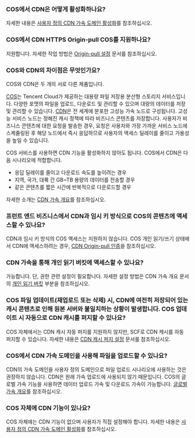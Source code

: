 ### COS에서 CDN은 어떻게 활성화하나요?

자세한 내용은 [사용자 정의 CDN 가속 도메인 활성화](https://intl.cloud.tencent.com/document/product/436/31506)를 참조하십시오.

### COS에서 CDN HTTPS Origin-pull COS를 지원하나요?

지원합니다. 자세한 작업 방법은 [Origin-pull 설정](https://intl.cloud.tencent.com/document/product/436/31508) 문서를 참조하십시오.

### COS와 CDN의 차이점은 무엇인가요?

COS와 CDN은 두 개의 서로 다른 제품입니다.

 [COS](https://intl.cloud.tencent.com/document/product/436/6222)는 Tencent Cloud가 제공하는 대용량 파일 저장용 분산형 스토리지 서비스입니다. 다양한 포맷의 파일을 업로드, 다운로드 및 관리할 수 있으며 대량의 데이터를 저장 및 관리할 수 있습니다.
[CDN](https://intl.cloud.tencent.com/document/product/228)은 전 세계에 분포한 고성능 가속 노드로 구성됩니다. 고성능 서비스 노드는 정해진 캐시 정책에 따라 비즈니스 콘텐츠를 저장합니다. 사용자가 비즈니스 콘텐츠에 대한 요청을 발송한 경우, 요청은 사용자와 가장 가까운 서비스 노드에 스케쥴링된 후 해당 노드에서 즉시 응답하므로 사용자의 액세스 딜레이를 줄이고 가용성을 높일 수 있습니다.

COS 서비스를 사용하면 CDN 기능을 활성화하지 않아도 됩니다. COS에서 CDN은 다음 시나리오에 적합합니다.
- 응답 딜레이를 줄이고 다운로드 속도를 높이려는 경우
- 지역, 국가, 대륙 간 GB~TB 용량의 데이터를 전송할 경우
- 같은 콘텐츠를 짧은 시간에 반복적으로 다운로드할 경우

자세한 소개는 [CDN 가속 개요](https://intl.cloud.tencent.com/document/product/436/18669)를 참조하십시오.

### 프런트 엔드 비즈니스에서 CDN과 임시 키 방식으로 COS의 콘텐츠에 액세스할 수 있나요?

CDN과 임시 키 방식의 COS 액세스는 지원하지 않습니다. COS 개인 읽기/쓰기 상태에서 CDN에 액세스하려는 경우, [CDN Origin-pull 인증](https://intl.cloud.tencent.com/document/product/436/18670)을 참조하십시오.

### CDN 가속을 통해 개인 읽기 버킷에 액세스할 수 있나요?

가능합니다. 단, 권한 관련 설정이 필요합니다. 자세한 설정 방법은 CDN 가속 개요 문서의 [개인 읽기 버킷](https://intl.cloud.tencent.com/document/product/436/18669#.E7.A7.81.E6.9C.89.E8.AF.BB.E5.AD.98.E5.82.A8.E6.A1.B6) 부분을 참조하십시오.


### COS 파일 업데이트(재업로드 또는 삭제) 시, CDN에 여전히 저장되어 있는 캐시 콘텐츠로 인해 원본 서버와 불일치하는 상황이 발생합니다. COS 업데이트 시 자동으로 CDN 캐시를 퍼지할 수 있나요?

COS 자체에서는 CDN 캐시 자동 퍼지를 지원하지 않지만, SCF로 CDN 캐시를 자동 퍼지할 수 있습니다. 자세한 내용은 [CDN 캐시 퍼지 설정](https://intl.cloud.tencent.com/document/product/436/37273) 문서를 참조하십시오.

### COS에서 CDN 가속 도메인을 사용해 파일을 업로드할 수 있나요?

CDN의 가속 도메인을 사용자 정의 도메인으로 파일 업로드 시나리오에 사용하는 것은 권장하지 않습니다. CDN은 원래 가속 업로드에 사용되지 않기 때문입니다. COS의 글로벌 가속 기능을 사용하면 데이터 업로드 가속 및 다운로드 가속이 가능합니다. [글로벌 가속 개요](https://intl.cloud.tencent.com/document/product/436/33409)를 참조하십시오.

### COS 자체에 CDN 기능이 있나요?

COS 자체에는 CDN 기능이 없으며 사용자가 직접 설정해야 합니다. 자세한 내용은 [사용자 정의 CDN 가속 도메인 활성화](https://intl.cloud.tencent.com/document/product/436/31506)를 참조하십시오.

